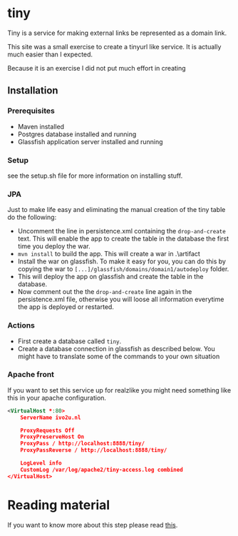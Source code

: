 # tiny

Tiny is a service for making external links be represented as a domain link.

This site was a small exercise to create a tinyurl like service.
It is actually much easier than I expected.

Because it is an exercise I did not put much effort in creating



## Installation


### Prerequisites
* Maven installed
* Postgres database installed and running
* Glassfish application server installed and running

### Setup
see the setup.sh file for more information on installing stuff.

### JPA
Just to make life easy and eliminating the manual creation of the tiny table do the following:
* Uncomment the line in persistence.xml containing the `drop-and-create` text. This will enable the app to create the table in the database the first time you deploy the war.
* `mvn install` to build the app. This will create a war in .\artifact
* Install the war on glassfish. To make it easy for you, you can do this by copying the war to `[...]/glassfish/domains/domain1/autodeploy` folder.
* This will deploy the app on glassfish and create the table in the database.
* Now comment out the the `drop-and-create` line again in the persistence.xml file, otherwise you will loose all information everytime the app is deployed or restarted.

### Actions 
* First create a database called `tiny`. 
* Create a database connection in glassfish as described below. You might have to translate some of the commands to your own situation

### Apache front
If you want to set this service up for realzlike you might need something like this in your apache configuration.

```xml
<VirtualHost *:80>
    ServerName ivo2u.nl

    ProxyRequests Off
    ProxyPreserveHost On
    ProxyPass / http://localhost:8888/tiny/
    ProxyPassReverse / http://localhost:8888/tiny/

    LogLevel info
    CustomLog /var/log/apache2/tiny-access.log combined
</VirtualHost>
```

# Reading material
If you want to know more about this step please read [this](http://ivo2u.nl/WU).

